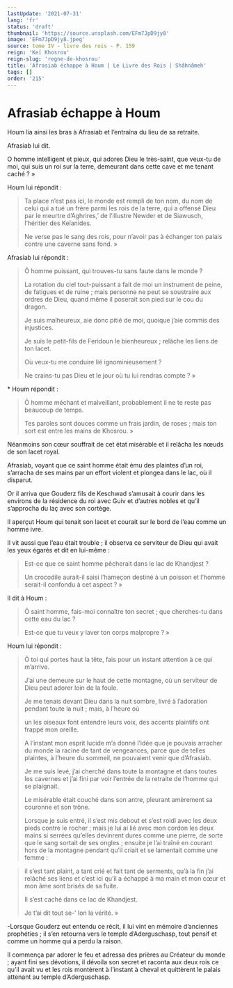 ```yaml
---
lastUpdate: '2021-07-31'
lang: 'fr'
status: 'draft'
thumbnail: 'https://source.unsplash.com/EFm7JpD9jy8'
image: 'EFm7JpD9jy8.jpeg'
source: tome IV - livre des rois - P. 159
reign: 'Keï Khosrou'
reign-slug: 'regne-de-khosrou'
title: 'Afrasiab échappe à Houm | Le Livre des Rois | Shâhnâmeh'
tags: []
order: '215'
---
```


<!-- LTeX: language=fr -->

# Afrasiab échappe à Houm

Houm lia ainsi les bras à Afrasiab et l’entraîna du lieu de sa retraite.

Afrasiab lui dit.

O homme intelligent et pieux, qui adores Dieu le très-saint, que veux-tu de moi, qui suis un roi sur la terre, demeurant dans cette cave et me tenant caché ? »

Houm lui répondit :

> Ta place n’est pas ici, le monde est rempli de ton nom, du nom de celui qui a tué un frère parmi les rois de la terre, qui a offensé Dieu par le meurtre d’Aghrires,’ de l’illustre Newder et de Siawusch, l’héritier des Keïanides.
>
> Ne verse pas le sang des rois, pour n’avoir pas à échanger ton palais contre une caverne sans fond. »

Afrasiab lui répondit :

> Ô homme puissant, qui trouves-tu sans faute dans le monde ?
>
> La rotation du ciel tout-puissant a fait de moi un instrument de peine, de fatigues et de ruine ; mais personne ne peut se soustraire aux ordres de Dieu, quand même il poserait son pied sur le cou du dragon.
>
> Je suis malheureux, aie donc pitié de moi, quoique j’aie commis des injustices.
>
> Je suis le petit-fils de Feridoun le bienheureux ; relâche les liens de ton lacet.
>
> Où veux-tu me conduire lié ignominieusement ?
>
> Ne crains-tu pas Dieu et le jour où tu lui rendras compte ? »

\*
Houm répondit :

> Ô homme méchant et malveillant, probablement il ne te reste pas beaucoup de temps.
>
> Tes paroles sont douces comme un frais jardin, de roses ; mais ton sort est entre les mains de Khosrou. »

Néanmoins son cœur souffrait de cet état misérable et il relâcha les nœuds de son lacet royal.

Afrasiab, voyant que ce saint homme était ému des plaintes d’un roi, s’arracha de ses mains par un effort violent et plongea dans le lac, où il disparut.

Or il arriva que Gouderz fils de Keschwad s’amusait à courir dans les environs de la résidence du roi avec Guiv et d’autres nobles et qu’il s’approcha du laç avec son cortège.

Il aperçut Houm qui tenait son lacet et courait sur le bord de l’eau comme un homme ivre.

Il vit aussi que l’eau était trouble ; il observa ce serviteur de Dieu qui avait les yeux égarés et dit en lui-même :

> Est-ce que ce saint homme pêcherait dans le lac de Khandjest ?
>
> Un crocodile aurait-il saisi l’hameçon destiné à un poisson et l’homme serait-il confondu à cet aspect ? »

Il dit à Houm :

> Ô saint homme, fais-moi connaître ton secret ; que cherches-tu dans cette eau du lac ?
>
> Est-ce que tu veux y laver ton corps malpropre ? »

Houm lui répondit :

> Ô toi qui portes haut la tête, fais pour un instant attention à ce qui m’arrive.
>
> J’ai une demeure sur le haut de cette montagne, où un serviteur de Dieu peut adorer loin de la foule.
>
> Je me tenais devant Dieu dans la nuit sombre, livré à l’adoration pendant toute la nuit ; mais, à l’heure où
>
> un les oiseaux font entendre leurs voix, des accents plaintifs ont frappé mon oreille.
>
> A l’instant mon esprit lucide m’a donné l’idée que je pouvais arracher du monde la racine de tant de vengeances, parce que de telles plaintes, à l’heure du sommeil, ne pouvaient venir que d’Afrasiab.
>
> Je me suis levé, j’ai cherché dans toute la montagne et dans toutes les cavernes et j’ai fini par voir l’entrée de la retraite de l’homme qui se plaignait.
>
> Le misérable était couché dans son antre, pleurant amèrement sa couronne et son trône.
>
> Lorsque je suis entré, il s’est mis debout et s’est roidi avec les deux pieds contre le rocher ; mais je lui ai lié avec mon cordon les deux mains si serrées qu’elles devinrent dures comme une pierre, de sorte que le sang sortait de ses ongles ; ensuite je l’ai traîné en courant hors de la montagne pendant qu’il criait et se lamentait comme une femme :

> il s’est tant plaint, a tant crié et fait tant de serments, qu’à la fin j’ai relâché ses liens et c’est ici qu’il a échappé à ma main et mon cœur et mon âme sont brisés de sa fuite.
>
> Il s’est caché dans ce lac de Khandjest.
>
> Je t’ai dit tout se-’ Ion la vérité. »

-Lorsque Gouderz eut entendu ce récit, il lui vint en mémoire d’anciennes prophéties ; il s’en retourna vers le temple d’Aderguschasp, tout pensif et comme un homme qui a perdu la raison.

Il commença par adorer le feu et adressa des prières au Créateur du monde ; ayant fini ses dévotions, il dévoila son secret et raconta aux deux rois ce qu’il avait vu et les rois montèrent à l’instant à cheval et quittèrent le palais attenant au temple d’Aderguschasp.
